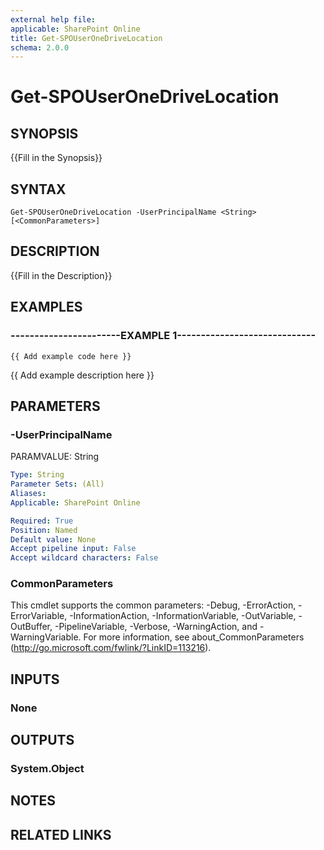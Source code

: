 ```yaml
---
external help file: 
applicable: SharePoint Online
title: Get-SPOUserOneDriveLocation
schema: 2.0.0
---
```


# Get-SPOUserOneDriveLocation

## SYNOPSIS
{{Fill in the Synopsis}}

## SYNTAX

```
Get-SPOUserOneDriveLocation -UserPrincipalName <String> [<CommonParameters>]
```

## DESCRIPTION
{{Fill in the Description}}

## EXAMPLES

### -----------------------EXAMPLE 1-----------------------------
```
{{ Add example code here }}
```

{{ Add example description here }}


## PARAMETERS

### -UserPrincipalName
PARAMVALUE: String


```yaml
Type: String
Parameter Sets: (All)
Aliases: 
Applicable: SharePoint Online

Required: True
Position: Named
Default value: None
Accept pipeline input: False
Accept wildcard characters: False
```

### CommonParameters
This cmdlet supports the common parameters: -Debug, -ErrorAction, -ErrorVariable, -InformationAction, -InformationVariable, -OutVariable, -OutBuffer, -PipelineVariable, -Verbose, -WarningAction, and -WarningVariable. For more information, see about_CommonParameters (http://go.microsoft.com/fwlink/?LinkID=113216).

## INPUTS

### None

## OUTPUTS

### System.Object

## NOTES

## RELATED LINKS

